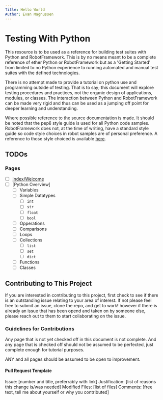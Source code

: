 ```yaml
---
Title: Hello World
Author: Evan Magnussen
---
```


# Testing With Python

This resource is to be used as a reference for building test suites with Python and RobotFramework. This is by no means meant to be a complete reference of ether Python or RobotFramework but as a 'Getting Started' from limited to no Python experience to running automated and manual test suites with the defined technologies.  

There is no attempt made to provide a tutorial on python use and programming outside of testing. That is to say; this document will explore testing procedures and practices, not the organic design of applications, modules, or classes. The interaction between Python and RobotFramework can be made very rigid and thus can be used as a jumping off point for deeper learning and understanding.
  
Where possible reference to the source documentation is made. It should be noted that the pep8 style guide is used for all Python code samples. RobotFramework does not, at the time of writing, have a standard style guide so code style choices in robot samples are of personal preference. A reference to those style choiced is available [here](./robot/style_gyide.md).

## TODOs

### Pages

- [ ] [Index/Welcome](./index.md)
- [ ] [Python Overview]
  - [ ] Variables
  - [ ] Simple Datatypes
    - [ ] `int`
    - [ ] `str`
    - [ ] `float`
    - [ ] `bool`
  - [ ] Opperations
  - [ ] Comparisons
  - [ ] Loops
  - [ ] Collections
    - [ ] `list`
    - [ ] `set`
    - [ ] `dict`
  - [ ] Functions
  - [ ] Classes

## Contributing to This Project

If you are interested in contributing to this project, first check to see if there is an outstanding issue relating to your area of interest. If not please feel free to submit an issue, clone the repo, and get to work! however if there is already an issue that has been opend and taken on by someone else, please reach out to them to start collaborating on the issue.  

### Guidelines for Contributions

Any page that is not yet checked off in this document is not complete. And any page that is checked off should not be assumed to be perfected, just complete enough for tutorial purposes.  

ANY and all pages should be assumed to be open to improvement.  

#### Pull Request Template
Issue: [number and title, preferrably with link]
Justification: [list of reasons this change is/was needed]
Modified Files: [list of files]
Comments: [free text, tell me about yourself or why you contributed]
